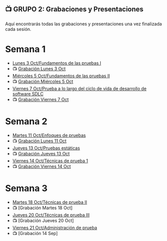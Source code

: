 ## 📺 GRUPO 2: Grabaciones y Presentaciones 
Aquí encontrarás todas las grabaciones y presentaciones una vez finalizada cada sesión.

# Semana 1
- [Lunes 3 Oct/Fundamentos de las pruebas I](https://drive.google.com/file/d/1bC9yh2Yrm0KsEDHJkv7v-xoHbwC63y_D/view?usp=sharing)
- 📺 [Grabación Lunes 3 Oct](https://drive.google.com/file/d/1V1Nn_bMjIYdxHQLRAfshcbgVA9wPUPJu/view?usp=sharing)
- [Miércoles 5 Oct/Fundamentos de las pruebas II](https://drive.google.com/file/d/1WLhHxBzzf3e7JOwiYNy1Bh757l_BQq97/view?usp=sharing)
- 📺 [Grabación Miércoles 5 Oct](https://drive.google.com/file/d/1RM2RiXgeoN5XeWr_Zi4f4fNe3otUwyCY/view?usp=sharing)
- [Viernes 7 Oct/Prueba a lo largo del ciclo de vida de desarrollo de software SDLC](https://drive.google.com/file/d/1yT7IysG4F8d12FIa6UIiRaR4sQ54221c/view?usp=sharing)
- 📺 [Grabación Viernes 7 Oct](https://drive.google.com/file/d/1PjG6UW8i7KHfb1pCbADfglAJXLc38uQY/view?usp=sharing)

# Semana 2
- [Martes 11 Oct/Enfoques de pruebas](https://drive.google.com/file/d/1lksPJVteiAsSV7Hwo6O0DBU2aEL-Szcw/view?usp=sharing)
- 📺 [Grabación Lunes 11 Oct](https://drive.google.com/file/d/1uY1E9d3UuVT6ssCZ0P_yKpNcYdhjDjde/view?usp=sharing)
- [Jueves 13 Oct/Pruebas estáticas](https://drive.google.com/file/d/1UEN1UC27QMrfWaAPIdk2UmOjczCrc9Fn/view?usp=sharing)
- 📺 [Grabación Jueves 13 Oct](https://drive.google.com/file/d/1Fq34m7fl_AJZKsKdgzAmtnKkzQvgT4n8/view?usp=sharing)
- [Viernes 14 Oct/Técnicas de prueba 1](https://drive.google.com/file/d/18GyeDP7vUi4FeX5S5zhuAanVsoQ1yfQS/view?usp=sharing)
- 📺 [Grabación Viernes 14 Oct](https://drive.google.com/file/d/1GuZmmd-gvxMD9FxqawsH9P6mlk_4vmwR/view?usp=sharing)

# Semana 3
- [Martes 18 Oct/Técnicas de prueba II](https://drive.google.com/file/d/1Xp1azldan6y69CVqd3hdceSoi-PFl3gE/view?usp=sharing)
- 📺 [Grabación Martes 18 Oct]
- [Jueves 20 Oct/Técnicas de prueba III](https://drive.google.com/file/d/1xjQWG2tw7LWWpU0sHRMtfsbmvfuBNMot/view?usp=sharing)
- 📺 [Grabación Jueves 20 Oct]
- [Viernes 21 Oct/Administración de prueba](https://drive.google.com/file/d/1FWp_IlSynxCI1FVLCRxcIv2dDwxVgwzp/view?usp=sharing)
- 📺 [Grabación 14 Sep]
